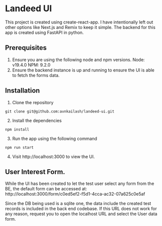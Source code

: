 # Landeed UI

This project is created using create-react-app. I have intentionally left out other options like Next.js and Remix to keep it simple. The backend for this app is created using FastAPI in python.

## Prerequisites

1. Ensure you are using the following node and npm versions.
   Node: v19.4.0
   NPM: 9.2.0
2. Ensure the backend instance is up and running to ensure the UI is able to fetch the forms data.

## Installation

1. Clone the repository

```
git clone git@github.com:avnkailash/landeed-ui.git
```

2. Install the dependencies

```
npm install
```

3. Run the app using the following command

```
npm run start
```

4. Visit http://localhost:3000 to view the UI.

## User Interest Form.

While the UI has been created to let the test user select any form from the BE, the default form can be accessed at: http://localhost:3000/form/c0ed5ef2-f5d1-4cca-ac32-07a625c0e5af

Since the DB being used is a sqlite one, the data include the created test records is included in the back end codebase. If this URL does not work for any reason, request you to open the localhost URL and select the User data form.
